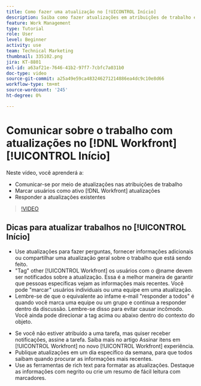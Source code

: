 ```yaml
---
title: Como fazer uma atualização no [!UICONTROL Início]
description: Saiba como fazer atualizações em atribuições de trabalho e responder a atualizações existentes. Tag [!DNL Workfront] usuários em atualizações para que sejam notificados sobre a comunicação.
feature: Work Management
type: Tutorial
role: User
level: Beginner
activity: use
team: Technical Marketing
thumbnail: 335102.png
jira: KT-8801
exl-id: a63af21e-7646-41b2-97f7-7cbfc7a031b0
doc-type: video
source-git-commit: a25a49e59ca483246271214886ea4dc9c10e8d66
workflow-type: tm+mt
source-wordcount: '245'
ht-degree: 0%

---
```


# Comunicar sobre o trabalho com atualizações no [!DNL Workfront] [!UICONTROL Início]

Neste vídeo, você aprenderá a:

* Comunicar-se por meio de atualizações nas atribuições de trabalho
* Marcar usuários como ativo [!DNL Workfront] atualizações
* Responder a atualizações existentes

>[!VIDEO](https://video.tv.adobe.com/v/335102/?quality=12&learn=on)

## Dicas para atualizar trabalhos no [!UICONTROL Início]

* Use atualizações para fazer perguntas, fornecer informações adicionais ou compartilhar uma atualização geral sobre o trabalho que está sendo feito.
* &quot;Tag&quot; other [!UICONTROL Workfront] os usuários com o @name devem ser notificados sobre a atualização. Essa é a melhor maneira de garantir que pessoas específicas vejam as informações mais recentes. Você pode &quot;marcar&quot; usuários individuais ou uma equipe em uma atualização.
* Lembre-se de que o equivalente ao infame e-mail &quot;responder a todos&quot; é quando você marca uma equipe ou um grupo e continua a responder dentro da discussão. Lembre-se disso para evitar causar incômodo. Você ainda pode direcionar a tag acima ou abaixo dentro do contexto do objeto.

<!---
paragraph below needs a hyperlink to an article
--->

* Se você não estiver atribuído a uma tarefa, mas quiser receber notificações, assine a tarefa. Saiba mais no artigo Assinar itens em [!UICONTROL Workfront] no novo [!UICONTROL Workfront] experiência.
* Publique atualizações em um dia específico da semana, para que todos saibam quando procurar as informações mais recentes.
* Use as ferramentas de rich text para formatar as atualizações. Destaque as informações com negrito ou crie um resumo de fácil leitura com marcadores.

<!---
learn more URLs
--->
